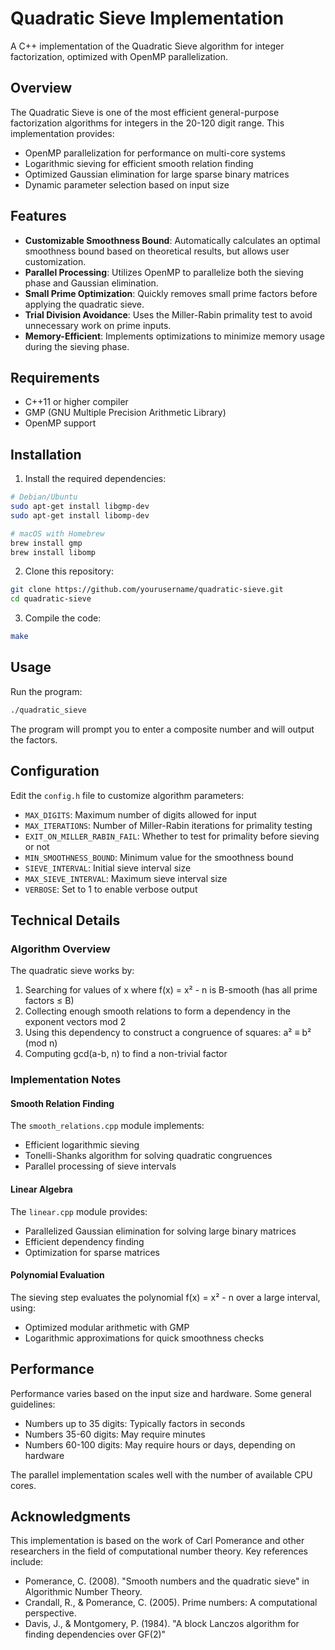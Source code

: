 # Quadratic Sieve Implementation

A C++ implementation of the Quadratic Sieve algorithm for integer factorization, optimized with OpenMP parallelization.

## Overview

The Quadratic Sieve is one of the most efficient general-purpose factorization algorithms for integers in the 20-120 digit range. This implementation provides:

- OpenMP parallelization for performance on multi-core systems
- Logarithmic sieving for efficient smooth relation finding
- Optimized Gaussian elimination for large sparse binary matrices
- Dynamic parameter selection based on input size

## Features

- **Customizable Smoothness Bound**: Automatically calculates an optimal smoothness bound based on theoretical results, but allows user customization.
- **Parallel Processing**: Utilizes OpenMP to parallelize both the sieving phase and Gaussian elimination.
- **Small Prime Optimization**: Quickly removes small prime factors before applying the quadratic sieve.
- **Trial Division Avoidance**: Uses the Miller-Rabin primality test to avoid unnecessary work on prime inputs.
- **Memory-Efficient**: Implements optimizations to minimize memory usage during the sieving phase.

## Requirements

- C++11 or higher compiler
- GMP (GNU Multiple Precision Arithmetic Library)
- OpenMP support

## Installation

1. Install the required dependencies:

```bash
# Debian/Ubuntu
sudo apt-get install libgmp-dev
sudo apt-get install libomp-dev

# macOS with Homebrew
brew install gmp
brew install libomp
```

2. Clone this repository:

```bash
git clone https://github.com/yourusername/quadratic-sieve.git
cd quadratic-sieve
```

3. Compile the code:

```bash
make
```

## Usage

Run the program:

```bash
./quadratic_sieve
```

The program will prompt you to enter a composite number and will output the factors.

## Configuration

Edit the `config.h` file to customize algorithm parameters:

- `MAX_DIGITS`: Maximum number of digits allowed for input
- `MAX_ITERATIONS`: Number of Miller-Rabin iterations for primality testing
- `EXIT_ON_MILLER_RABIN_FAIL`: Whether to test for primality before sieving or not
- `MIN_SMOOTHNESS_BOUND`: Minimum value for the smoothness bound
- `SIEVE_INTERVAL`: Initial sieve interval size
- `MAX_SIEVE_INTERVAL`: Maximum sieve interval size
- `VERBOSE`: Set to 1 to enable verbose output

## Technical Details

### Algorithm Overview

The quadratic sieve works by:

1. Searching for values of x where f(x) = x² - n is B-smooth (has all prime factors ≤ B)
2. Collecting enough smooth relations to form a dependency in the exponent vectors mod 2
3. Using this dependency to construct a congruence of squares: a² ≡ b² (mod n)
4. Computing gcd(a-b, n) to find a non-trivial factor

### Implementation Notes

#### Smooth Relation Finding

The `smooth_relations.cpp` module implements:

- Efficient logarithmic sieving
- Tonelli-Shanks algorithm for solving quadratic congruences
- Parallel processing of sieve intervals

#### Linear Algebra

The `linear.cpp` module provides:

- Parallelized Gaussian elimination for solving large binary matrices
- Efficient dependency finding
- Optimization for sparse matrices

#### Polynomial Evaluation

The sieving step evaluates the polynomial f(x) = x² - n over a large interval, using:

- Optimized modular arithmetic with GMP
- Logarithmic approximations for quick smoothness checks

## Performance

Performance varies based on the input size and hardware. Some general guidelines:

- Numbers up to 35 digits: Typically factors in seconds
- Numbers 35-60 digits: May require minutes
- Numbers 60-100 digits: May require hours or days, depending on hardware

The parallel implementation scales well with the number of available CPU cores.

## Acknowledgments

This implementation is based on the work of Carl Pomerance and other researchers in the field of computational number theory. Key references include:

- Pomerance, C. (2008). "Smooth numbers and the quadratic sieve" in Algorithmic Number Theory.
- Crandall, R., & Pomerance, C. (2005). Prime numbers: A computational perspective.
- Davis, J., & Montgomery, P. (1984). "A block Lanczos algorithm for finding dependencies over GF(2)"
